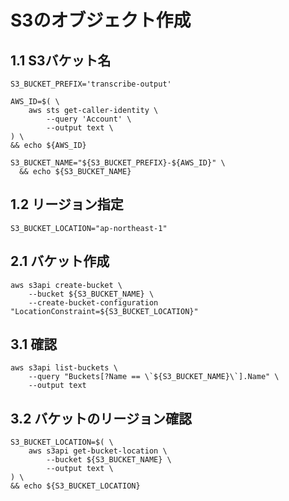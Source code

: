 # S3のオブジェクト作成

## 1.1 S3バケット名
    S3_BUCKET_PREFIX='transcribe-output'

    AWS_ID=$( \
        aws sts get-caller-identity \
            --query 'Account' \
            --output text \
    ) \
    && echo ${AWS_ID}

    S3_BUCKET_NAME="${S3_BUCKET_PREFIX}-${AWS_ID}" \
      && echo ${S3_BUCKET_NAME}

## 1.2 リージョン指定
    S3_BUCKET_LOCATION="ap-northeast-1"

## 2.1 バケット作成
    aws s3api create-bucket \
        --bucket ${S3_BUCKET_NAME} \
        --create-bucket-configuration "LocationConstraint=${S3_BUCKET_LOCATION}"

## 3.1 確認
    aws s3api list-buckets \
        --query "Buckets[?Name == \`${S3_BUCKET_NAME}\`].Name" \
        --output text

## 3.2 バケットのリージョン確認
    S3_BUCKET_LOCATION=$( \
        aws s3api get-bucket-location \
            --bucket ${S3_BUCKET_NAME} \
            --output text \
    ) \
    && echo ${S3_BUCKET_LOCATION}
